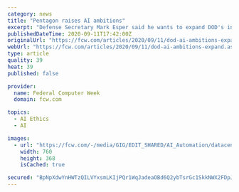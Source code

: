 ```yaml
---
category: news
title: "Pentagon raises AI ambitions"
excerpt: "Defense Secretary Mark Esper said he wants to expand DOD's in-house AI community by increasing the Pentagon's Joint AI Center's nine-week training program available to all components over the next year."
publishedDateTime: 2020-09-11T17:42:00Z
originalUrl: "https://fcw.com/articles/2020/09/11/dod-ai-ambitions-expand.aspx"
webUrl: "https://fcw.com/articles/2020/09/11/dod-ai-ambitions-expand.aspx"
type: article
quality: 39
heat: 39
published: false

provider:
  name: Federal Computer Week
  domain: fcw.com

topics:
  - AI Ethics
  - AI

images:
  - url: "https://fcw.com/-/media/GIG/EDIT_SHARED/AI_Automation/datacenteranalytics.jpg"
    width: 760
    height: 368
    isCached: true

secured: "BpNpXdwYnHWTzQILVYxsmLKIjPQr1WqJadeaOBd6Q2ybTsrGc1SkkNWX2FDpJKMmy/Gy6icguEDbKnu1URRFab1wAKwjGHcsvXVq9S7ROdPfeGfL4ODoQdeEpqO/KJwBF/Nk06VjMZO6WFm1IUWmOREWKkjlUsvaoqJ5Q3ycYQiwNbJ/3S/5dQ6iDTcO/3TSIL6EE67tduMO2TU6LsmvvFh2KkP7zKu/5g48bje0L4m5Z8U3Gs9lB8Frm1dNl2ertWwDWeI70XMeb8ZF381HXROVo6C9hlAq/jMoGo9ZFcwgi1yoIM2HaoNLXQWpp2tz+IVJcaxF/SJqxFeUwhZ4kzCXs9GF/+Ei6qAYOLCkJ1A=;8ihH1YNmTjg9P6JaW3uBLw=="
---
```


